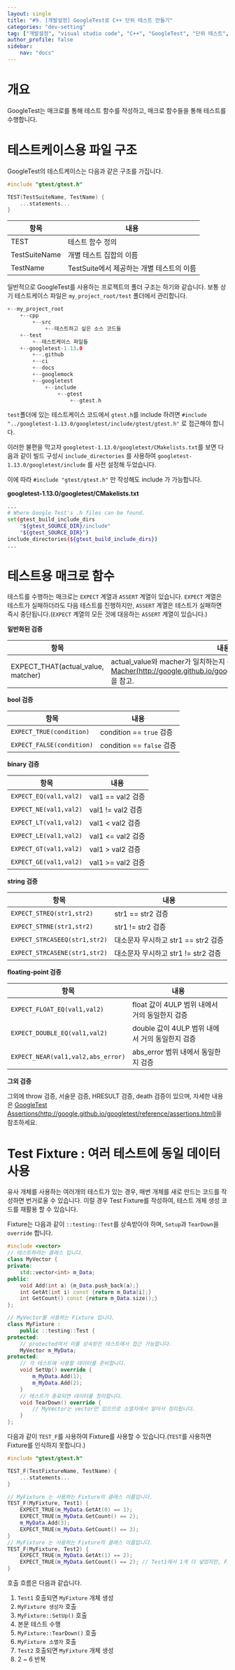 ```yaml
---
layout: single
title: "#9. [개발설정] GoogleTest로 C++ 단위 테스트 만들기"
categories: "dev-setting"
tag: ["개발설정", "visual studio code", "C++", "GoogleTest", "단위 테스트", "TDD"]
author_profile: false
sidebar: 
    nav: "docs"
---
```


# 개요
GoogleTest는 매크로를 통해 테스트 함수를 작성하고, 매크로 함수들을 통해 테스트를 수행합니다.

# 테스트케이스용 파일 구조

GoogleTest의 테스트케이스는 다음과 같은 구조를 가집니다.

```cpp
#include "gtest/gtest.h"

TEST(TestSuiteName, TestName) {
    ...statements...   
}
```

|항목|내용|
|--|--|
|TEST|테스트 함수 정의|
|TestSuiteName|개별 테스트 집합의 이름|
|TestName|TestSuite에서 제공하는 개별 테스트의 이름|

일반적으로 GoogleTest를 사용하는 프로젝트의 폴더 구조는 하기와 같습니다. 보통 상기 테스트케이스 파일은 `my_project_root/test` 폴더에서 관리합니다.

```cpp
+--my_project_root
    +--cpp
        +--src
            +--테스트하고 싶은 소스 코드들
    +--test
        +--테스트케이스 파일들
    +--googletest-1.13.0
        +--.github
        +--ci
        +--docs
        +--googlemock
        +--googletest
            +--include
                +--gtest
                    +--gtest.h
```

`test`폴더에 있는 테스트케이스 코드에서 `gtest.h`를 include 하려면 `#include "../googletest-1.13.0/googletest/include/gtest/gtest.h"` 로 접근해야 합니다. 

이러한 불편을 막고자 `googletest-1.13.0/googletest/CMakelists.txt`를 보면 다음과 같이 빌드 구성시 `include_directories` 를 사용하여  `googletest-1.13.0/googletest/include` 를 사전 설정해 두었습니다.

이에 따라 `#include "gtest/gtest.h"` 만 작성해도 include 가 가능합니다.

**googletest-1.13.0/googletest/CMakelists.txt**

```bash
...
# Where Google Test's .h files can be found.
set(gtest_build_include_dirs
    "${gtest_SOURCE_DIR}/include"
    "${gtest_SOURCE_DIR}")
include_directories(${gtest_build_include_dirs})
...
```

# 테스트용 매크로 함수

테스트를 수행하는 매크로는 `EXPECT` 계열과 `ASSERT` 계열이 있습니다. `EXPECT` 계열은 테스트가 실패하더라도 다음 테스트를 진행하지만, `ASSERT` 계열은 테스트가 실패하면 즉시 중단됩니다.(`EXPECT` 계열의 모든 것에 대응하는 `ASSERT` 계열이 있습니다.)

**일반화된 검증**

|항목|내용|
|--|--|
|EXPECT_THAT(actual_value, matcher)| actual_value와 macher가 일치하는지 검증. `macher`의 종류는 [Macher(http://google.github.io/googletest/reference/matchers.html)](http://google.github.io/googletest/reference/matchers.html)을 참고.|

**bool 검증**

|항목|내용|
|--|--|
|`EXPECT_TRUE(condition)`|condition == `true` 검증|
|`EXPECT_FALSE(condition)`|condition == `false` 검증|

**binary 검증**

|항목|내용|
|--|--|
|`EXPECT_EQ(val1,val2)`|val1 == val2 검증|
|`EXPECT_NE(val1,val2)`|val1 != val2 검증|
|`EXPECT_LT(val1,val2)`|val1 < val2 검증|
|`EXPECT_LE(val1,val2)`|val1 <= val2 검증|
|`EXPECT_GT(val1,val2)`|val1 > val2 검증|
|`EXPECT_GE(val1,val2)`|val1 >= val2 검증|

**string 검증**

|항목|내용|
|--|--|
|`EXPECT_STREQ(str1,str2)`|str1 == str2 검증|
|`EXPECT_STRNE(str1,str2)`|str1 != str2 검증|
|`EXPECT_STRCASEEQ(str1,str2)`|대소문자 무시하고 str1 == str2 검증|
|`EXPECT_STRCASENE(str1,str2)`|대소문자 무시하고 str1 != str2 검증|

**floating-point 검증**

|항목|내용|
|--|--|
|`EXPECT_FLOAT_EQ(val1,val2)`|float 값이 4ULP 범위 내에서 거의 동일한지 검증 |
|`EXPECT_DOUBLE_EQ(val1,val2)`|double 값이 4ULP 범위 내에서 거의 동일한지 검증|
|`EXPECT_NEAR(val1,val2,abs_error)`|abs_error 범위 내에서 동일한지 검증|

**그외 검증**

그외에 throw 검증, 서술문 검증, HRESULT 검증, death 검증이 있으며, 자세한 내용은 [GoogleTest Assertions(http://google.github.io/googletest/reference/assertions.html)](http://google.github.io/googletest/reference/assertions.html)을 참조하세요.

# Test Fixture : 여러 테스트에 동일 데이터 사용

유사 개체를 사용하는 여러개의 테스트가 있는 경우, 매번 개체를 새로 만드는 코드를 작성하면 번거로울 수 있습니다. 이럴 경우 Test Fixture를 작성하여, 테스트 개체 생성 코드를 재활용 할 수 있습니다.

Fixture는 다음과 같이 `::testing::Test`를 상속받아야 하며, `Setup`과 `TearDown`을 `override` 합니다.

```cpp
#include <vector>
// 테스트하려는 클래스 입니다.
class MyVector {
private:
    std::vector<int> m_Data;
public:
    void Add(int a) {m_Data.push_back(a);}
    int GetAt(int i) const {return m_Data[i];}
    int GetCount() const {return m_Data.size();}
};

// MyVector를 사용하는 Fixture 입니다.
class MyFixture : 
    public ::testing::Test {
protected:
    // protected여서 이를 상속받은 테스트에서 접근 가능합니다.
    MyVector m_MyData;
protected:
    // 각 테스트에 사용할 데이터를 준비합니다.
    void SetUp() override {
        m_MyData.Add(1); 
        m_MyData.Add(2);
    }
    // 테스트가 종료되면 데이터를 정리합니다.
    void TearDown() override {
        // MyVector는 vector만 있으므로 소멸자에서 알아서 정리됩니다.
    }
};
```

다음과 같이 `TEST_F`를 사용하여 Fixture를 사용할 수 있습니다.(`TEST`를 사용하면 Fixture를 인식하지 못합니다.) 

```cpp
#include "gtest/gtest.h"

TEST_F(TestFixtureName, TestName) {
    ...statements...   
}
```

```cpp
// MyFixture 는 사용하는 Fixture의 클래스 이름입니다.
TEST_F(MyFixture, Test1) {
    EXPECT_TRUE(m_MyData.GetAt(0) == 1);
    EXPECT_TRUE(m_MyData.GetCount() == 2);
    m_MyData.Add(3); 
    EXPECT_TRUE(m_MyData.GetCount() == 3);
}
// MyFixture 는 사용하는 Fixture의 클래스 이름입니다.
TEST_F(MyFixture, Test2) {
    EXPECT_TRUE(m_MyData.GetAt(1) == 2);
    EXPECT_TRUE(m_MyData.GetCount() == 2); // Test1에서 1개 더 넣었지만, Fixture는 새롭게 생성된 것입니다. 그러므로 2
}

```

호출 흐름은 다음과 같습니다.

1. `Test1` 호출되면 `MyFixture` 개체 생성
2. `MyFixture 생성자` 호출
3. `MyFixture::SetUp()` 호출
4. 본문 테스트 수행
5. `MyFixture::TearDown()` 호출
6. `MyFixture 소멸자` 호출
7. `Test2` 호출되면 `MyFixture` 개체 생성
8. 2 ~ 6 반복

